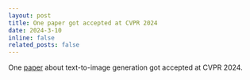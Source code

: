 ```yaml
---
layout: post
title: One paper got accepted at CVPR 2024
date: 2024-3-10 
inline: false
related_posts: false
---
```


One [paper](https://arxiv.org/abs/2311.17216) about text-to-image generation got accepted at CVPR 2024. 
